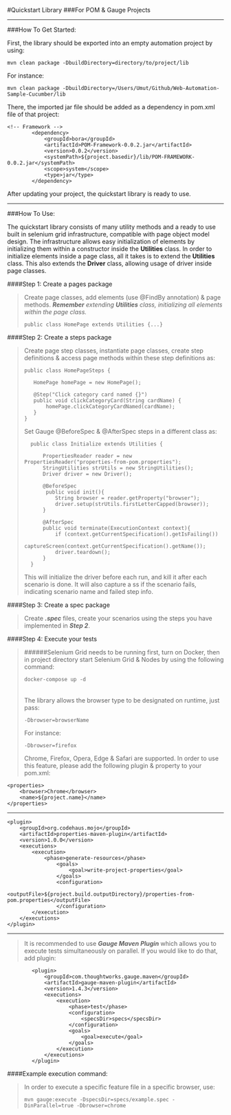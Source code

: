 #Quickstart Library
###For POM & Gauge Projects
___
###How To Get Started:

First, the library should be exported into an empty automation project by using:
```
mvn clean package -DbuildDirectory=directory/to/project/lib
```
For instance:
```
mvn clean package -DbuildDirectory=/Users/Umut/Github/Web-Automation-Sample-Cucumber/lib
```
There, the imported jar file should be added as a dependency in pom.xml file of that project:
```
<!-- Framework -->
        <dependency>
            <groupId>bora</groupId>
            <artifactId>POM-Framework-0.0.2.jar</artifactId>
            <version>0.0.2</version>
            <systemPath>${project.basedir}/lib/POM-FRAMEWORK-0.0.2.jar</systemPath>
            <scope>system</scope>
            <type>jar</type>
        </dependency>
```
After updating your project, the quickstart library is ready to use.
___
###How To Use:

The quickstart library consists of many utility methods and a ready to use built in selenium grid infrastructure,
compatible with page object model design. The infrastructure allows easy initialization of elements by initializing them
within a constructor inside the **Utilities** class. In order to initialize elements inside a page class, all it takes is
to extend the **Utilities** class. This also extends the **Driver** class, allowing usage of driver inside page classes.

####Step 1: Create a pages package
>Create page classes, add elements (use @FindBy annotation) & page methods. _**Remember** extending **Utilities** class,
> initializing all elements within the page class._
>````
> public class HomePage extends Utilities {...}
>```` 

####Step 2: Create a steps package
>Create page step classes, instantiate page classes, create step definitions & access page methods within these step
> definitions as:
> ````
> public class HomePageSteps {
> 
>    HomePage homePage = new HomePage();
>
>    @Step("Click category card named {}")
>    public void clickCategoryCard(String cardName) {
>        homePage.clickCategoryCardNamed(cardName);
>    }
> }
> ````
>Set Gauge @BeforeSpec & @AfterSpec steps in a different class as:
> ````
>   public class Initialize extends Utilities {
>
>       PropertiesReader reader = new PropertiesReader("properties-from-pom.properties");
>       StringUtilities strUtils = new StringUtilities();
>       Driver driver = new Driver();
>
>       @BeforeSpec
>        public void init(){
>           String browser = reader.getProperty("browser");
>           driver.setup(strUtils.firstLetterCapped(browser));
>       }
>
>       @AfterSpec
>       public void terminate(ExecutionContext context){
>           if (context.getCurrentSpecification().getIsFailing())
>               captureScreen(context.getCurrentSpecification().getName());
>           driver.teardown();
>       }
>   }
>````
> This will initialize the driver before each run, and kill it after each scenario is done. It will also
> capture a ss if the scenario fails, indicating scenario name and failed step info.

####Step 3: Create a spec package
>Create _**.spec**_ files, create your scenarios using the steps you have implemented in ***Step 2***.

####Step 4: Execute your tests
>######Selenium Grid needs to be running first, turn on Docker, then in project directory start Selenium Grid & Nodes by using the following command:
>````
>docker-compose up -d
>````
>######
>The library allows the browser type to be designated on runtime, just pass:
> ````
> -Dbrowser=browserName
> ````
> For instance:
>````
> -Dbrowser=firefox
>````
>Chrome, Firefox, Opera, Edge & Safari are supported.
>In order to use this feature, please add the following plugin & property to your pom.xml:


    <properties>
        <browser>Chrome</browser>
        <name>${project.name}</name>
    </properties>
___

    <plugin>
        <groupId>org.codehaus.mojo</groupId>
        <artifactId>properties-maven-plugin</artifactId>
        <version>1.0.0</version>
        <executions>
            <execution>
                <phase>generate-resources</phase>
                    <goals>
                        <goal>write-project-properties</goal>
                    </goals>
                    <configuration>
                        <outputFile>${project.build.outputDirectory}/properties-from-pom.properties</outputFile>
                    </configuration>
            </execution>
        </executions>
    </plugin>
___ 
>It is recommended to use ***Gauge Maven Plugin*** which allows you to execute tests simultaneously on parallel.
> If you would like to do that, add plugin:

            <plugin>
                <groupId>com.thoughtworks.gauge.maven</groupId>
                <artifactId>gauge-maven-plugin</artifactId>
                <version>1.4.3</version>
                <executions>
                    <execution>
                        <phase>test</phase>
                        <configuration>
                            <specsDir>specs</specsDir>
                        </configuration>
                        <goals>
                            <goal>execute</goal>
                        </goals>
                    </execution>
                </executions>
            </plugin>
####Example execution command:
>In order to execute a specific feature file in a specific browser, use:
>```
>mvn gauge:execute -DspecsDir=specs/example.spec -DinParallel=true -Dbrowser=chrome
>```
